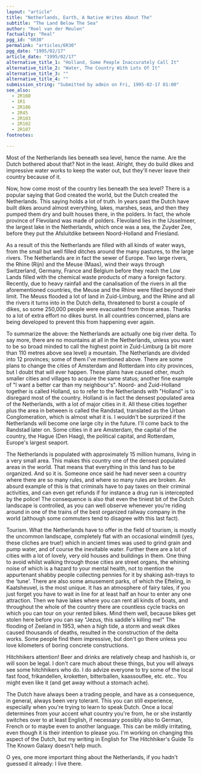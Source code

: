 ```yaml
---
layout: "article"
title: "Netherlands, Earth, A Native Writes About The"
subtitle: "The Land Below The Sea"
author: "Roel van der Meulen"
factuality: "Real"
pgg_id: "6R30"
permalink: "articles/6R30"
pgg_date: "1995/02/17"
article_date: "1995/02/17"
alternative_title_1: "Holland, Some People Inaccurately Call It"
alternative_title_2: "Water, The Country With Lots Of It"
alternative_title_3: ""
alternative_title_4: ""
submission_string: "Submitted by admin on Fri, 1995-02-17 01:00"
see_also:
  - 2R160
  - 1R1
  - 2R186
  - 2R45
  - 2R103
  - 2R102
  - 2R107
footnotes: 

---
```

<div>
<p>Most of the Netherlands lies beneath sea level, hence the name. Are the Dutch bothered about that? Not in the least. Alright, they do build dikes and impressive water works to keep the water out, but they'll never leave their country because of it.</p>
<p>Now, how come most of the country lies beneath the sea level? There is a popular saying that God created the world, but the Dutch created the Netherlands. This saying holds a lot of truth. In years past the Dutch have built dikes around almost everything, lakes, marshes, seas, and then they pumped them dry and built houses there, in the polders. In fact, the whole province of Flevoland was made of polders. Flevoland lies in the IJsselmeer, the largest lake in the Netherlands, which once was a sea, the Zuyder Zee, before they put the Afsluitdike between Noord-Holland and Friesland.</p>
<p>As a result of this the Netherlands are filled with all kinds of water ways, from the small but well filled ditches around the many pastures, to the large rivers. The Netherlands are in fact the sewer of Europe. Two large rivers, the Rhine (Rijn) and the Meuse (Maas), wind their ways through Switzerland, Germany, France and Belgium before they reach the Low Lands filled with the chemical waste products of many a foreign factory. Recently, due to heavy rainfall and the canalisation of the rivers in all the aforementioned countries, the Meuse and the Rhine were filled beyond their limit. The Meuss flooded a lot of land in Zuid-Limburg, and the Rhine and all the rivers it turns into in the Dutch delta, threatened to burst a couple of dikes, so some 250,000 people were evacuated from those areas. Thanks to a lot of extra effort no dikes burst. In all countries concerned, plans are being developed to prevent this from happening ever again.</p>
<p>To summarize the above: the Netherlands are actually one big river delta. To say more, there are no mountains at all in the Netherlands, unless you want to be so broad minded to call the highest point in Zuid-Limburg (a bit more than 110 metres above sea level) a mountain. The Netherlands are divided into 12 provinces; some of them I've mentioned above. There are some plans to change the cities of Amsterdam and Rotterdam into city provinces, but I doubt that will ever happen. These plans have caused other, much smaller cities and villages to acquire the same status; another fine example of "I want a better car than my neighbour's". Noord- and Zuid-Holland together is called Holland, so to refer to the Netherlands with "Holland" is to disregard most of the country. Holland is in fact the densest populated area of the Netherlands, with a lot of major cities in it. All these cities together plus the area in between is called the Randstad, translated as the Urban Conglomeration, which is almost what it is. I wouldn't be surprized if the Netherlands will become one large city in the future. I'll come back to the Randstad later on. Some cities in it are Amsterdam, the capital of the country, the Hague (Den Haag), the political capital, and Rotterdam, Europe's largest seaport.</p>
<p>The Netherlands is populated with approximately 15 million humans, living in a very small area. This makes this country one of the densest populated areas in the world. That means that everything in this land has to be organized. And so it is. Someone once said he had never seen a country where there are so many rules, and where so many rules are broken. An absurd example of this is that criminals have to pay taxes on their criminal activities, and can even get refunds if for instance a drug run is intercepted by the police! The consequence is also that even the tiniest bit of the Dutch landscape is controlled, as you can well observe whenever you're riding around in one of the trains of the best organized railway company in the world (although some commuters tend to disagree with this last fact).</p>
<p>Tourism. What the Netherlands have to offer in the field of tourism, is mostly the uncommon landscape, completely flat with an occasional windmill (yes, these cliches are true!) which in ancient times was used to grind grain and pump water, and of course the inevitable water. Further there are a lot of cities with a lot of lovely, very old houses and buildings in them. One thing to avoid whilst walking through those cities are street organs, the whining noise of which is a hazard to your mental health, not to mention the appurtenant shabby people collecting pennies for it by shaking ash-trays to the 'tune'. There are also some amusement parks, of which the Efteling, in Kaatsheuvel, is the most unique. It has an atmosphere of fairy tales, if you just forget you have to wait in line for at least half an hour to enter any one attraction. Then we have lakes where you can rent all kinds of boats, and throughout the whole of the country there are countless cycle tracks on which you can tour on your rented bikes. Mind them well, because bikes get stolen here before you can say "Jezus, this saddle's killing me!" The flooding of Zeeland in 1953, when a high tide, a storm and weak dikes caused thousands of deaths, resulted in the construction of the delta works. Some people find them impressive, but don't go there unless you love kilometers of boring concrete constructions.</p>
<p>Hitchhikers attention! Beer and drinks are relatively cheap and hashish is, or will soon be legal. I don't care much about these things, but you will always see some hitchhikers who do. I do advize everyone to try some of the local fast food, frikandellen, kroketten, bitterballen, kaassouflee, etc. etc.. You might even like it (and get away without a stomach ache).</p>
<p>The Dutch have always been a trading people, and have as a consequence, in general, always been very tolerant. This you can still experience, especially when you're trying to learn to speak Dutch. Once a local determines from your accent what country you're from, he or she instantly switches over to at least English, if necessary possibly also to German, French or to maybe even to another language. This can be mildly irritating, even though it is their intention to please you. I'm working on changing this aspect of the Dutch, but my writing in English for The Hitchhiker's Guide To The Known Galaxy doesn't help much.</p>
<p>O yes, one more important thing about the Netherlands, if you hadn't guessed it already: I live there.</p>
</div>
